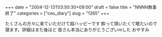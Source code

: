 +++
date = "2004-12-13T03:50:30+09:00"
draft = false
title = "NNNN無事終了"
categories = ["ceo_diary"]
slug = "1265"
+++

たくさんの方々に来ていただけて超ハッピーです
酔って頭いたくて眠たいので寝ます。詳細はまた後ほど
皆さん本当にありがとうございmした
おやすみ
